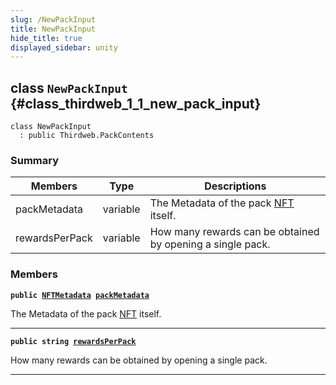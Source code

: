 ```yaml
---
slug: /NewPackInput
title: NewPackInput
hide_title: true
displayed_sidebar: unity
---
```


## class `NewPackInput` {#class_thirdweb_1_1_new_pack_input}

```
class NewPackInput
  : public Thirdweb.PackContents
```

### Summary

| Members | Type | Descriptions |
| ------- | ---- | ------------ |
| packMetadata | variable | The Metadata of the pack [NFT](docs/unity/NFT.md#struct_thirdweb_1_1_n_f_t) itself. |
| rewardsPerPack | variable | How many rewards can be obtained by opening a single pack. |

### Members

**`public `[`NFTMetadata`](docs/unity/NFTMetadata.md#struct_thirdweb_1_1_n_f_t_metadata)` `[`packMetadata`](#class_thirdweb_1_1_new_pack_input_1a70dca3812ef8caf50b2ef4aa72034e0a)**

The Metadata of the pack [NFT](docs/unity/NFT.md#struct_thirdweb_1_1_n_f_t) itself.

---

**`public string `[`rewardsPerPack`](#class_thirdweb_1_1_new_pack_input_1a94cafc9c9ce5cd515c627994421d6b3f)**

How many rewards can be obtained by opening a single pack.

---
